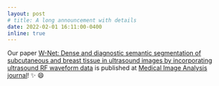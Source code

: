 ```yaml
---
layout: post
# title: A long announcement with details
date: 2022-02-01 16:11:00-0400
inline: true
---
```


 
Our paper <a target="_blank" href="https://www.sciencedirect.com/science/article/pii/S1361841521003716?via%3Dihub">W-Net: Dense and diagnostic semantic segmentation of subcutaneous and breast tissue in ultrasound images by incorporating ultrasound RF waveform data</a> is published at <a target="_blank" href="https://www.sciencedirect.com/journal/medical-image-analysis">
              Medical Image Analysis journal</a>! :sparkles: :smile:
